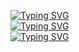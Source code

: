 
[![Typing SVG](https://readme-typing-svg.herokuapp.com?size=18&center=true&vCenter=true&width=420&lines=Physics+Inception)](https://git.io/typing-svg) </br>
[![Typing SVG](https://readme-typing-svg.herokuapp.com?size=18&center=true&vCenter=true&width=520&lines=A+software+engineer+with+true+passion)](https://git.io/typing-svg) </br>
[![Typing SVG](https://readme-typing-svg.herokuapp.com?size=16&center=true&vCenter=true&width=520&lines=Daily+Nabil+k+call+diben+jodi+git+e+kisu+na+push+kore )](https://git.io/typing-svg)
